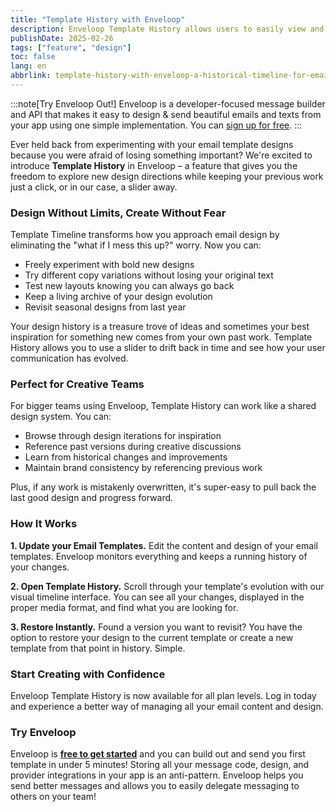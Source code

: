 ```yaml
---
title: "Template History with Enveloop"
description: Enveloop Template History allows users to easily view and restore to historical versions of their previous template designs. It is basically a timeline for your email designs.
publishDate: 2025-02-26
tags: ["feature", "design"]
toc: false
lang: en
abbrlink: template-history-with-enveloop-a-historical-timeline-for-email-designs
---
```


:::note[Try Enveloop Out!]
Enveloop is a developer-focused message builder and API that makes it easy to design &amp; send beautiful emails and texts from your app using one simple implementation. You can [sign up for free](https://app.enveloop.com).
:::

Ever held back from experimenting with your email template designs because you were afraid of losing something important? We're excited to introduce **Template History** in Enveloop – a feature that gives you the freedom to explore new design directions while keeping your previous work just a click, or in our case, a slider away.

### Design Without Limits, Create Without Fear

Template Timeline transforms how you approach email design by eliminating the "what if I mess this up?" worry. Now you can:

- Freely experiment with bold new designs
- Try different copy variations without losing your original text
- Test new layouts knowing you can always go back
- Keep a living archive of your design evolution
- Revisit seasonal designs from last year

Your design history is a treasure trove of ideas and sometimes your best inspiration for something new comes from your own past work. Template History allows you to use a slider to drift back in time and see how your user communication has evolved.

### Perfect for Creative Teams

For bigger teams using Enveloop, Template History can work like a shared design system. You can:

- Browse through design iterations for inspiration
- Reference past versions during creative discussions
- Learn from historical changes and improvements
- Maintain brand consistency by referencing previous work

Plus, if any work is mistakenly overwritten, it's super-easy to pull back the last good design and progress forward.

### How It Works

**1. Update your Email Templates.** Edit the content and design of your email templates. Enveloop monitors everything and keeps a running history of your changes.

**2. Open Template History.** Scroll through your template's evolution with our visual timeline interface. You can see all your changes, displayed in the proper media format, and find what you are looking for.

**3. Restore Instantly.** Found a version you want to revisit? You have the option to restore your design to the current template or create a new template from that point in history. Simple.

### Start Creating with Confidence

Enveloop Template History is now available for all plan levels. Log in today and experience a better way of managing all your email content and design.

### Try Enveloop

Enveloop is [**free to get started**](https://app.enveloop.com/) and you can build out and send you first template in under 5 minutes! Storing all your message code, design, and provider integrations in your app is an anti-pattern. Enveloop helps you send better messages and allows you to easily delegate messaging to others on your team!
